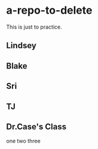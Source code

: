 # a-repo-to-delete
This is just to practice.


## Lindsey

## Blake

## Sri

## TJ

## Dr.Case's Class
one
two
three
